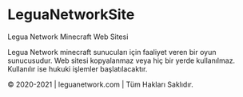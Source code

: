# LeguaNetworkSite
Legua Network Minecraft Web Sitesi


  Legua Network minecraft sunucuları için faaliyet veren bir oyun sunucusudur. Web sitesi kopyalanmaz veya hiç bir yerde kullanılmaz. Kullanılır ise hukuki işlemler başlatılacaktır.

© 2020-2021 | leguanetwork.com | Tüm Hakları Saklıdır.
